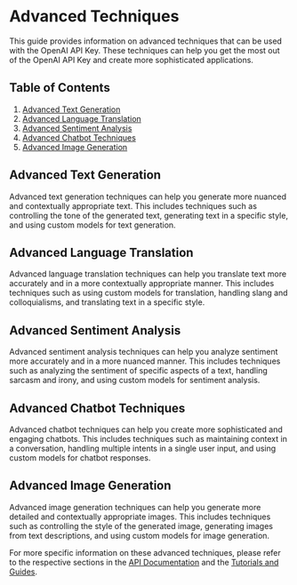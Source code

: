 # Advanced Techniques

This guide provides information on advanced techniques that can be used with the OpenAI API Key. These techniques can help you get the most out of the OpenAI API Key and create more sophisticated applications.

## Table of Contents

1. [Advanced Text Generation](#advanced-text-generation)
2. [Advanced Language Translation](#advanced-language-translation)
3. [Advanced Sentiment Analysis](#advanced-sentiment-analysis)
4. [Advanced Chatbot Techniques](#advanced-chatbot-techniques)
5. [Advanced Image Generation](#advanced-image-generation)

## Advanced Text Generation

Advanced text generation techniques can help you generate more nuanced and contextually appropriate text. This includes techniques such as controlling the tone of the generated text, generating text in a specific style, and using custom models for text generation.

## Advanced Language Translation

Advanced language translation techniques can help you translate text more accurately and in a more contextually appropriate manner. This includes techniques such as using custom models for translation, handling slang and colloquialisms, and translating text in a specific style.

## Advanced Sentiment Analysis

Advanced sentiment analysis techniques can help you analyze sentiment more accurately and in a more nuanced manner. This includes techniques such as analyzing the sentiment of specific aspects of a text, handling sarcasm and irony, and using custom models for sentiment analysis.

## Advanced Chatbot Techniques

Advanced chatbot techniques can help you create more sophisticated and engaging chatbots. This includes techniques such as maintaining context in a conversation, handling multiple intents in a single user input, and using custom models for chatbot responses.

## Advanced Image Generation

Advanced image generation techniques can help you generate more detailed and contextually appropriate images. This includes techniques such as controlling the style of the generated image, generating images from text descriptions, and using custom models for image generation.

For more specific information on these advanced techniques, please refer to the respective sections in the [API Documentation](APIDocumentation.md) and the [Tutorials and Guides](TutorialsAndGuides.md).
